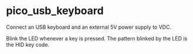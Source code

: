 # pico_usb_keyboard

Connect an USB keyboard and an external 5V power supply to VDC.

Blink the LED whenever a key is pressed.
The pattern blinked by the LED is the HID key code.
